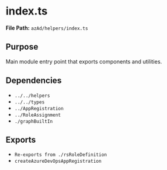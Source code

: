 # index.ts

**File Path:** `azAd/helpers/index.ts`

## Purpose

Main module entry point that exports components and utilities.

## Dependencies

- `../../helpers`
- `../../types`
- `../AppRegistration`
- `../RoleAssignment`
- `./graphBuiltIn`

## Exports

- `Re-exports from ./rsRoleDefinition`
- `createAzureDevOpsAppRegistration`
